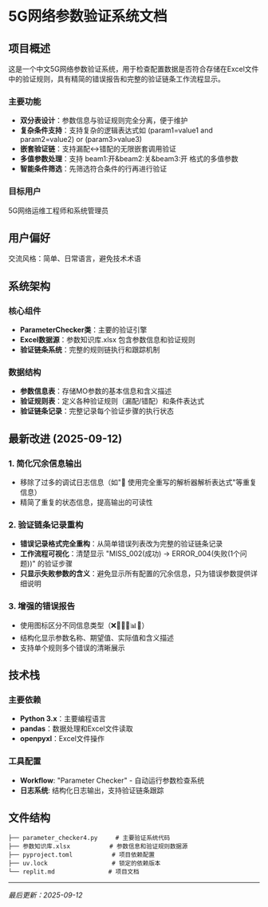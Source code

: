 # 5G网络参数验证系统文档

## 项目概述

这是一个中文5G网络参数验证系统，用于检查配置数据是否符合存储在Excel文件中的验证规则，具有精简的错误报告和完整的验证链条工作流程显示。

### 主要功能
- **双分表设计**：参数信息与验证规则完全分离，便于维护
- **复杂条件支持**：支持复杂的逻辑表达式如 (param1=value1 and param2=value2) or (param3>value3)
- **嵌套验证链**：支持漏配↔错配的无限嵌套调用验证
- **多值参数处理**：支持 beam1:开&beam2:关&beam3:开 格式的多值参数
- **智能条件筛选**：先筛选符合条件的行再进行验证

### 目标用户
5G网络运维工程师和系统管理员

## 用户偏好

交流风格：简单、日常语言，避免技术术语

## 系统架构

### 核心组件
- **ParameterChecker类**：主要的验证引擎
- **Excel数据源**：参数知识库.xlsx 包含参数信息和验证规则
- **验证链条系统**：完整的规则链执行和跟踪机制

### 数据结构
- **参数信息表**：存储MO参数的基本信息和含义描述
- **验证规则表**：定义各种验证规则（漏配/错配）和条件表达式
- **验证链条记录**：完整记录每个验证步骤的执行状态

## 最新改进 (2025-09-12)

### 1. 简化冗余信息输出
- 移除了过多的调试日志信息（如"🔧 使用完全重写的解析器解析表达式"等重复信息）
- 精简了重复的状态信息，提高输出的可读性

### 2. 验证链条记录重构
- **错误记录格式完全重构**：从简单错误列表改为完整的验证链条记录
- **工作流程可视化**：清楚显示 "MISS_002(成功) -> ERROR_004(失败(1个问题))" 的验证步骤
- **只显示失败参数的含义**：避免显示所有配置的冗余信息，只为错误参数提供详细说明

### 3. 增强的错误报告
- 使用图标区分不同信息类型（❌📍🚫🎯📊📝）
- 结构化显示参数名称、期望值、实际值和含义描述
- 支持单个规则多个错误的清晰展示

## 技术栈

### 主要依赖
- **Python 3.x**：主要编程语言
- **pandas**：数据处理和Excel文件读取
- **openpyxl**：Excel文件操作

### 工具配置
- **Workflow**: "Parameter Checker" - 自动运行参数检查系统
- **日志系统**: 结构化日志输出，支持验证链条跟踪

## 文件结构

```
├── parameter_checker4.py     # 主要验证系统代码
├── 参数知识库.xlsx           # 参数信息和验证规则数据源
├── pyproject.toml           # 项目依赖配置
├── uv.lock                  # 锁定的依赖版本
└── replit.md               # 项目文档
```

---

*最后更新：2025-09-12*